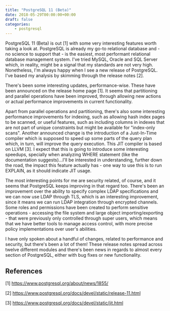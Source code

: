 ```yaml
---
title: "PostgreSQL 11 (Beta)"
date: 2018-05-29T00:00:00+00:00
draft: false
categories:
    - postgresql
---
```


PostgreSQL 11 (Beta) is out [1] with some very interesting features worth taking a look at. PostgreSQL is already my go-to relational database and - no science to support that - is the easiest, most performant relational database management system. I've tried MySQL, Oracle and SQL Server which, in reality, might be a signal that my standards are not very high. Nonetheless, I'm always happy when I see a new release of PostgreSQL. I've based my analysis by skimming through the release notes [2].

There's been some interesting updates, performance-wise. These have been announced on the release home page [1]. It seems that partitioning and parallel operations have been improved, through allowing new actions or actual performance improvements in current functionality.

Apart from parallel operations and partitioning, there's also some interesting performance improvements for indexing, such as allowing hash index pages to be scanned, or useful features, such as including columns in indexes that are not part of unique constraints but might be available for "index-only scans". Another announced change is the introduction of a Just-In-Time compiler which is supposed to speed up some parts of the query plan which, in turn, will improve the query execution. This JIT compiler is based on LLVM [3]. I expect that this is going to introduce some interesting speedups, specially when analyzing WHERE statement (like the documentation suggests)...I'll be interested in understanding, further down the road, the impact this feature actually has - one way to use this is to run EXPLAIN, as it should indicate JIT usage.

The most interesting points for me are security related, of course, and it seems that PostgreSQL keeps improving in that regard too.  There's been an improvement over the ability to specify complex LDAP specifications and we can now use LDAP through TLS, which is an interesting improvement, since it means we can run LDAP integration through encrypted channels. Some roles and permissions have been created to perform sensitive operations - accessing the file system and large object importing/exporting - that were previously only controlled through super users, which means that we have better tools to manage access control, with more precise policy implementations over user's abilities.

I have only spoken about a handful of changes, related to performance and security, but there's been a lot of them! These release notes spread across twelve different modules and there's been news in regards to almost every section of PostgreSQL, either with bug fixes or new functionality.

## References

[1] https://www.postgresql.org/about/news/1855/

[2] https://www.postgresql.org/docs/devel/static/release-11.html

[3] https://www.postgresql.org/docs/devel/static/jit.html
